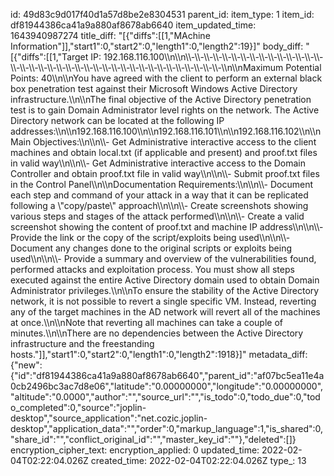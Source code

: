 id: 49d83c9d017f40d1a57d8be2e8304531
parent_id: 
item_type: 1
item_id: df81944386ca41a9a880af8678ab6640
item_updated_time: 1643940987274
title_diff: "[{\"diffs\":[[1,\"MAchine Information\"]],\"start1\":0,\"start2\":0,\"length1\":0,\"length2\":19}]"
body_diff: "[{\"diffs\":[[1,\"Target IP: 192.168.116.100\\\n\\\n\\\\-\\\\-\\\\-\\\\-\\\\-\\\\-\\\\-\\\\-\\\\-\\\\-\\\\-\\\\-\\\\-\\\\-\\\\-\\\\-\\\\-\\\\-\\\\-\\\\-\\\\-\\\\-\\\\-\\\\-\\\\-\\\\-\\\\-\\\\-\\\\-\\\\-\\\\-\\\\-\\\\-\\\\-\\\\-\\\\-\\\\-\\\\-\\\n\\\nMaximum Potential Points: 40\\\n\\\nYou have agreed with the client to perform an external black box penetration test against their Microsoft Windows Active Directory infrastructure.\\\n\\\nThe final objective of the Active Directory penetration test is to gain Domain Administrator level rights on the network. The Active Directory network can be located at the following IP addresses:\\\n\\\n192.168.116.100\\\n\\\n192.168.116.101\\\n\\\n192.168.116.102\\\n\\\nMain Objectives:\\\n\\\n\\\\- Get Administrative interactive access to the client machines and obtain local.txt (if applicable and present) and proof.txt files in valid way\\\n\\\n\\\\- Get Administrative interactive access to the Domain Controller and obtain proof.txt file in valid way\\\n\\\n\\\\- Submit proof.txt files in the Control Panel\\\n\\\nDocumentation Requirements:\\\n\\\n\\\\- Document each step and command of your attack in a way that it can be replicated following a \\\"copy/paste\\\" approach\\\n\\\n\\\\- Create screenshots showing various steps and stages of the attack performed\\\n\\\n\\\\- Create a valid screenshot showing the content of proof.txt and machine IP address\\\n\\\n\\\\- Provide the link or the copy of the script/exploits being used\\\n\\\n\\\\- Document any changes done to the original scripts or exploits being used\\\n\\\n\\\\- Provide a summary and overview of the vulnerabilities found, performed attacks and exploitation process. You must show all steps executed against the entire Active Directory domain used to obtain Domain Administrator privileges.\\\n\\\nTo ensure the stability of the Active Directory network, it is not possible to revert a single specific VM. Instead, reverting any of the target machines in the AD network will revert all of the machines at once.\\\n\\\nNote that reverting all machines can take a couple of minutes.\\\n\\\nThere are no dependencies between the Active Directory infrastructure and the freestanding hosts.\"]],\"start1\":0,\"start2\":0,\"length1\":0,\"length2\":1918}]"
metadata_diff: {"new":{"id":"df81944386ca41a9a880af8678ab6640","parent_id":"af07bc5ea11e4a0cb2496bc3ac7d8e06","latitude":"0.00000000","longitude":"0.00000000","altitude":"0.0000","author":"","source_url":"","is_todo":0,"todo_due":0,"todo_completed":0,"source":"joplin-desktop","source_application":"net.cozic.joplin-desktop","application_data":"","order":0,"markup_language":1,"is_shared":0,"share_id":"","conflict_original_id":"","master_key_id":""},"deleted":[]}
encryption_cipher_text: 
encryption_applied: 0
updated_time: 2022-02-04T02:22:04.026Z
created_time: 2022-02-04T02:22:04.026Z
type_: 13